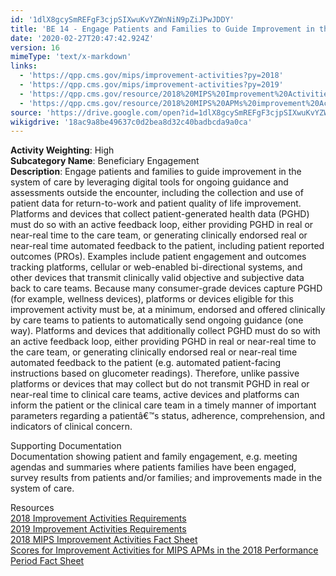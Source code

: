 ```yaml
---
id: '1dlX8gcySmREFgF3cjpSIXwuKvYZWnNiN9pZiJPwJDDY'
title: 'BE 14 - Engage Patients and Families to Guide Improvement in the System of Care'
date: '2020-02-27T20:47:42.924Z'
version: 16
mimeType: 'text/x-markdown'
links:
  - 'https://qpp.cms.gov/mips/improvement-activities?py=2018'
  - 'https://qpp.cms.gov/mips/improvement-activities?py=2019'
  - 'https://qpp.cms.gov/resource/2018%20MIPS%20Improvement%20Activities%20Fact%20Sheet'
  - 'https://qpp.cms.gov/resource/2018%20MIPS%20APMs%20improvement%20Activities%20scores%20fact%20sheet'
source: 'https://drive.google.com/open?id=1dlX8gcySmREFgF3cjpSIXwuKvYZWnNiN9pZiJPwJDDY'
wikigdrive: '18ac9a8be49637c0d2bea8d32c40badbcda9a0ca'
---
```





**Activity Weighting**: High  
**Subcategory Name**: Beneficiary Engagement  
**Description**: Engage patients and families to guide improvement in the system of care by leveraging digital tools for ongoing guidance and assessments outside the encounter, including the collection and use of patient data for return-to-work and patient quality of life improvement. Platforms and devices that collect patient-generated health data (PGHD) must do so with an active feedback loop, either providing PGHD in real or near-real time to the care team, or generating clinically endorsed real or near-real time automated feedback to the patient, including patient reported outcomes (PROs). Examples include patient engagement and outcomes tracking platforms, cellular or web-enabled bi-directional systems, and other devices that transmit clinically valid objective and subjective data back to care teams. Because many consumer-grade devices capture PGHD (for example, wellness devices), platforms or devices eligible for this improvement activity must be, at a minimum, endorsed and offered clinically by care teams to patients to automatically send ongoing guidance (one way). Platforms and devices that additionally collect PGHD must do so with an active feedback loop, either providing PGHD in real or near-real time to the care team, or generating clinically endorsed real or near-real time automated feedback to the patient (e.g. automated patient-facing instructions based on glucometer readings). Therefore, unlike passive platforms or devices that may collect but do not transmit PGHD in real or near-real time to clinical care teams, active devices and platforms can inform the patient or the clinical care team in a timely manner of important parameters regarding a patientâ€™s status, adherence, comprehension, and indicators of clinical concern.




Supporting Documentation  
Documentation showing patient and family engagement, e.g. meeting agendas and summaries where patients families have been engaged, survey results from patients and/or families; and improvements made in the system of care.




Resources  
[2018 Improvement Activities Requirements](https://qpp.cms.gov/mips/improvement-activities?py=2018)  
[2019 Improvement Activities Requirements](https://qpp.cms.gov/mips/improvement-activities?py=2019)  
[2018 MIPS Improvement Activities Fact Sheet](https://qpp.cms.gov/resource/2018%20MIPS%20Improvement%20Activities%20Fact%20Sheet)  
[Scores for Improvement Activities for MIPS APMs in the 2018 Performance Period Fact Sheet](https://qpp.cms.gov/resource/2018%20MIPS%20APMs%20improvement%20Activities%20scores%20fact%20sheet)

